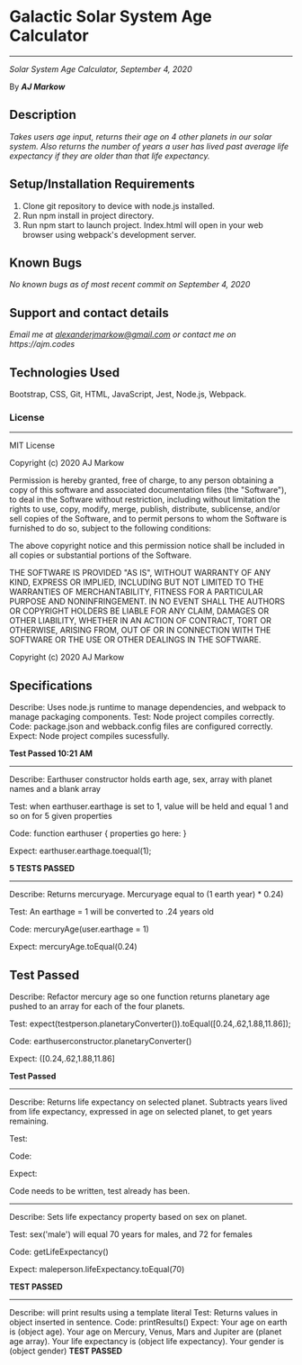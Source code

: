 # Galactic Solar System Age Calculator

---

_Solar System Age Calculator, September 4, 2020_

By **_AJ Markow_**

## Description

_Takes users age input, returns their age on 4 other planets in our solar system. Also returns the number of years a user has lived past average life expectancy if they are older than that life expectancy._

## Setup/Installation Requirements

1. Clone git repository to device with node.js installed.
2. Run npm install in project directory.
3. Run npm start to launch project. Index.html will open in your web browser using webpack's development server.

## Known Bugs

_No known bugs as of most recent commit on September 4, 2020_

## Support and contact details

_Email me at alexanderjmarkow@gmail.com or contact me on https://ajm.codes_

## Technologies Used

Bootstrap, CSS, Git, HTML, JavaScript, Jest, Node.js, Webpack.

### License

---

MIT License

Copyright (c) 2020 AJ Markow

Permission is hereby granted, free of charge, to any person obtaining a copy
of this software and associated documentation files (the "Software"), to deal
in the Software without restriction, including without limitation the rights
to use, copy, modify, merge, publish, distribute, sublicense, and/or sell
copies of the Software, and to permit persons to whom the Software is
furnished to do so, subject to the following conditions:

The above copyright notice and this permission notice shall be included in all
copies or substantial portions of the Software.

THE SOFTWARE IS PROVIDED "AS IS", WITHOUT WARRANTY OF ANY KIND, EXPRESS OR
IMPLIED, INCLUDING BUT NOT LIMITED TO THE WARRANTIES OF MERCHANTABILITY,
FITNESS FOR A PARTICULAR PURPOSE AND NONINFRINGEMENT. IN NO EVENT SHALL THE
AUTHORS OR COPYRIGHT HOLDERS BE LIABLE FOR ANY CLAIM, DAMAGES OR OTHER
LIABILITY, WHETHER IN AN ACTION OF CONTRACT, TORT OR OTHERWISE, ARISING FROM,
OUT OF OR IN CONNECTION WITH THE SOFTWARE OR THE USE OR OTHER DEALINGS IN THE
SOFTWARE.

Copyright (c) 2020 AJ Markow

## Specifications

Describe: Uses node.js runtime to manage dependencies, and webpack to manage packaging components.
Test: Node project compiles correctly.
Code: package.json and webback.config files are configured correctly.
Expect: Node project compiles sucessfully.

**Test Passed 10:21 AM**

---

Describe: Earthuser constructor holds earth age, sex, array with planet names and a blank array

Test: when earthuser.earthage is set to 1, value will be held and equal 1 and so on for 5 given properties

Code: function earthuser {
properties go here:
}

Expect: earthuser.earthage.toequal(1);

**5 TESTS PASSED**

---

Describe: Returns mercuryage. Mercuryage equal to (1 earth year) \* 0.24)

Test: An earthage = 1 will be converted to .24 years old

Code: mercuryAge(user.earthage = 1)

Expect: mercuryAge.toEqual(0.24)

## **Test Passed**

Describe: Refactor mercury age so one function returns planetary age pushed to an array for each of the four planets.

Test: expect(testperson.planetaryConverter()).toEqual([0.24,.62,1.88,11.86]);

Code: earthuserconstructor.planetaryConverter()

Expect: ([0.24,.62,1.88,11.86]

**Test Passed**

---

Describe: Returns life expectancy on selected planet. Subtracts years lived from life expectancy, expressed in age on selected planet, to get years remaining.

Test:

Code:

Expect:

Code needs to be written, test already has been.

---

Describe: Sets life expectancy property based on sex
on planet.

Test: sex('male') will equal 70 years for males, and 72 for females

Code: getLifeExpectancy()

Expect: maleperson.lifeExpectancy.toEqual(70)

**TEST PASSED**

---

Describe: will print results using a template literal
Test: Returns values in object inserted in sentence.
Code: printResults()
Expect: Your age on earth is (object age). Your age on Mercury, Venus, Mars and Jupiter are (planet age array). Your life expectancy is (object life expectancy). Your gender is (object gender)
**TEST PASSED**
